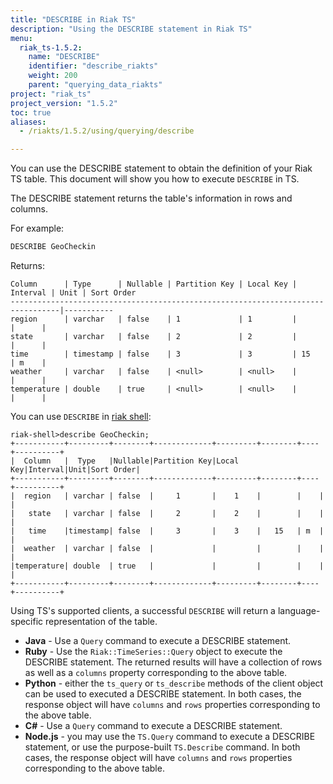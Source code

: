 ```yaml
---
title: "DESCRIBE in Riak TS"
description: "Using the DESCRIBE statement in Riak TS"
menu:
  riak_ts-1.5.2:
    name: "DESCRIBE"
    identifier: "describe_riakts"
    weight: 200
    parent: "querying_data_riakts"
project: "riak_ts"
project_version: "1.5.2"
toc: true
aliases:
  - /riakts/1.5.2/using/querying/describe

---
```


[riak shell]: {{<baseurl>}}riak/ts/1.5.2/using/riakshell

You can use the DESCRIBE statement to obtain the definition of your Riak TS table. This document will show you how to execute `DESCRIBE` in TS.

The DESCRIBE statement returns the table's information in rows and columns.

For example:

```sql
DESCRIBE GeoCheckin
```

Returns:

```
Column      | Type      | Nullable | Partition Key | Local Key | Interval | Unit | Sort Order
---------------------------------------------------------------------------------|-----------
region      | varchar   | false    | 1             | 1         |          |      |
state       | varchar   | false    | 2             | 2         |          |      |
time        | timestamp | false    | 3             | 3         | 15       | m    |
weather     | varchar   | false    | <null>        | <null>    |          |      |
temperature | double    | true     | <null>        | <null>    |          |      |
```


You can use `DESCRIBE` in [riak shell]:

```
riak-shell>describe GeoCheckin;
+-----------+---------+--------+-------------+---------+--------+----+----------+
|  Column   |  Type   |Nullable|Partition Key|Local Key|Interval|Unit|Sort Order|
+-----------+---------+--------+-------------+---------+--------+----+----------+
|  region   | varchar | false  |     1       |    1    |        |    |           |
|   state   | varchar | false  |     2       |    2    |        |    |           |
|   time    |timestamp| false  |     3       |    3    |   15   | m  |           |
|  weather  | varchar | false  |             |         |        |    |           |
|temperature| double  | true   |             |         |        |    |           |
+-----------+---------+--------+-------------+---------+--------+----+----------+
```


Using TS's supported clients, a successful `DESCRIBE` will return a language-specific representation of the table.

* **Java** - Use a `Query` command to execute a DESCRIBE statement.
* **Ruby** - Use the `Riak::TimeSeries::Query` object to execute the DESCRIBE statement. The returned results will have a collection of rows as well as a `columns` property corresponding to the above table.
* **Python** - either the `ts_query` or `ts_describe` methods of the client object can be used to executed a DESCRIBE statement. In both cases, the response object will have `columns` and `rows` properties corresponding to the above table.
* **C#** - Use a `Query` command to execute a DESCRIBE statement.
* **Node.js** - you may use the `TS.Query` command to execute a DESCRIBE statement, or use the purpose-built `TS.Describe` command. In both cases, the response object will have `columns` and `rows` properties corresponding to the above table.
